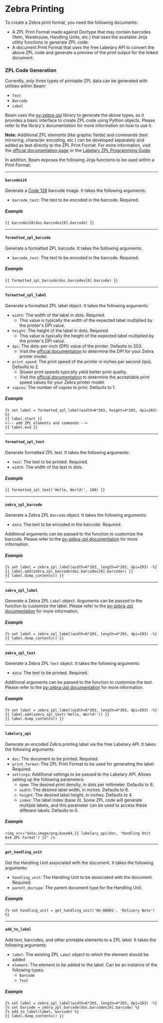 <!-- Copyright (c) 2025, AgriTheory and contributors
For license information, please see license.txt-->

# Zebra Printing

To create a Zebra print format, you need the following documents:
- A ZPL Print Format made against Doctype that may contain barcodes (Item, Warehouse, Handling Units, etc.) that uses the available Jinja utility functions to generate ZPL code.
- A document Print Format that uses the free Labelary API to convert the above ZPL code and generate a preview of the print output for the linked document.

### ZPL Code Generation

Currently, only three types of printable ZPL data can be generated with utilities within Beam:
- `Text`
- `Barcode`
- `Label`

Beam uses the [py-zebra-zpl](https://github.com/mtking2/py-zebra-zpl) library to generate the above types, as it provides a basic interface to create ZPL code using Python objects. Please refer to the library's documentation for more information on how to use it.

**Note:** Additional ZPL elements (like graphic fields) and commands (text mirroring, character encoding, etc.) can be developed separately and added as text directly to the ZPL Print Format. For more information, visit the [official documentation page](https://supportcommunity.zebra.com/s/article/ZPL-Command-Information-and-DetailsV2?language=en_US) or the [Labelary ZPL Programming Guide](https://labelary.com/zpl.html).

In addition, Beam exposes the following Jinja functions to be used within a Print Format:

---

#### `barcode128`

Generate a [Code 128](https://en.wikipedia.org/wiki/Code_128) barcode image. It takes the following arguments:

- `barcode_text`: The text to be encoded in the barcode. Required.

##### Example
```jinja
{{ barcode128(doc.barcodes[0].barcode) }}
```

---

#### `formatted_zpl_barcode`

Generate a formatted ZPL barcode. It takes the following arguments:

- `barcode_text`: The text to be encoded in the barcode. Required.

##### Example
```jinja
{{ formatted_zpl_barcode(doc.barcodes[0].barcode) }}
```

---

#### `formatted_zpl_label`

Generate a formatted ZPL label object. It takes the following arguments:

- `width`: The width of the label in dots. Required.
  - This value is typically the width of the expected label multiplied by the printer's DPI value.
- `height`: The height of the label in dots. Required.
  - This value is typically the height of the expected label multiplied by the printer's DPI value.
- `dpi`: The dots-per-inch (DPI) value of the printer. Defaults to 203.
  - Visit the [official documentation](https://supportcommunity.zebra.com/s/article/000026166) to determine the DPI for your Zebra printer model.
- `print_speed`: The print speed of the printer in inches per second (ips). Defaults to 2.
  - Slower print speeds typically yield better print quality.
  - Visit the [official documentation](https://supportcommunity.zebra.com/s/article/Setting-the-Print-Speed-via-ZPL) to determine the acceptable print speed values for your Zebra printer model.
- `copies`: The number of copies to print. Defaults to 1.

##### Example
```jinja
{% set label = formatted_zpl_label(width=6*203, height=4*203, dpi=203) %}
{{ label.start }}
<!-- add ZPL elements and commands -->
{{ label.end }}
```

---

#### `formatted_zpl_text`

Generate formatted ZPL text. It takes the following arguments:

- `text`: The text to be printed. Required.
- `width`: The width of the text in dots.

##### Example
```jinja
{{ formatted_zpl_text('Hello, World!', 100) }}
```

---

#### `zebra_zpl_barcode`

Generate a Zebra ZPL `Barcode` object. It takes the following arguments:

- `data`: The text to be encoded in the barcode. Required.

Additional arguments can be passed to the function to customize the barcode. Please refer to the [py-zebra-zpl documentation](https://github.com/mtking2/py-zebra-zpl#usage) for more information.

##### Example
```jinja
{% set label = zebra_zpl_label(width=6*203, length=4*203, dpi=203) -%}
{{ label.add(zebra_zpl_barcode(doc.barcodes[0].barcode)) }}
{{ label.dump_contents() }}
```

---

#### `zebra_zpl_label`

Generate a Zebra ZPL `Label` object. Arguments can be passed to the function to customize the label. Please refer to the [py-zebra-zpl documentation](https://github.com/mtking2/py-zebra-zpl#usage) for more information.

##### Example
```jinja
{% set label = zebra_zpl_label(width=6*203, length=4*203, dpi=203) -%}
{{ label.dump_contents() }}
```

---

#### `zebra_zpl_text`

Generate a Zebra ZPL `Text` object. It takes the following arguments:

- `data`: The text to be printed. Required.

Additional arguments can be passed to the function to customize the text. Please refer to the [py-zebra-zpl documentation](https://github.com/mtking2/py-zebra-zpl#usage) for more information.

##### Example
```jinja
{% set label = zebra_zpl_label(width=6*203, length=4*203, dpi=203) -%}
{{ label.add(zebra_zpl_text('Hello, World!')) }}
{{ label.dump_contents() }}
```

---

#### `labelary_api`

Generate an encoded Zebra printing label via the free Labelary API. It takes the following arguments:

- `doc`: The document to be printed. Required.
- `print_format`: The ZPL Print Format to be used for generating the label. Required.
- `settings`: Additional settings to be passed to the Labelary API. Allows setting up the following parameters:
  - `dpmm`: The desired print density, in dots per millimeter. Defaults to 8.
  - `width`: The desired label width, in inches. Defaults to 6.
  - `height`: The desired label height, in inches. Defaults to 4.
  - `index`: The label index (base 0). Some ZPL code will generate multiple labels, and this parameter can be used to access these different labels. Defaults to 0.

##### Example
```jinja
<img src="data:image/png;base64,{{ labelary_api(doc, 'Handling Unit 6x4 ZPL Format') }}" />
```

---

#### `get_handling_unit`

Get the Handling Unit associated with the document. It takes the following arguments:

- `handling_unit`: The Handling Unit to be associated with the document. Required.
- `parent_doctype`: The parent document type for the Handling Unit.

##### Example
```jinja
{% set handling_unit = get_handling_unit('HU-00001', 'Delivery Note') %}
```

---

#### `add_to_label`

Add text, barcodes, and other printable elements to a ZPL label. It takes the following arguments:

- `label`: The existing ZPL `Label` object to which the element should be added
- `element`: The element to be added to the label. Can be an instance of the following types:
  - `Barcode`
  - `Text`

##### Example
```jinja
{% set label = zebra_zpl_label(width=6*203, length=4*203, dpi=203) -%}
{% set barcode = zebra_zpl_barcode(doc.barcodes[0].barcode) %}
{% add_to_label(label, barcode) %}
{{ label.dump_contents() }}
```
